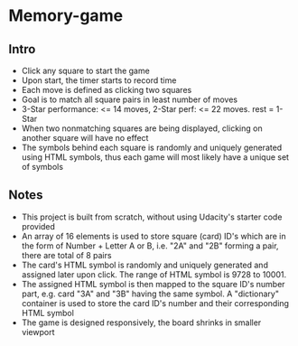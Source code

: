 # Memory-game

## Intro

* Click any square to start the game
* Upon start, the timer starts to record time
* Each move is defined as clicking two squares
* Goal is to match all square pairs in least number of moves
* 3-Star performance: <= 14 moves, 2-Star perf: <= 22 moves. rest = 1-Star
* When two nonmatching squares are being displayed, clicking on another square will have no effect
* The symbols behind each square is randomly and uniquely generated using HTML symbols, thus each game will most likely have a unique set of symbols

## Notes

* This project is built from scratch, without using Udacity's starter code provided
* An array of 16 elements is used to store square (card) ID's which are in the form of Number + Letter A or B, i.e. "2A" and "2B" forming a pair, there are total of 8 pairs
* The card's HTML symbol is randomly and uniquely generated and assigned later upon click. The range of HTML symbol is 9728 to 10001.
* The assigned HTML symbol is then mapped to the square ID's number part, e.g. card "3A" and "3B" having the same symbol. A "dictionary" container is used to store the card ID's number and their corresponding HTML symbol
* The game is designed responsively, the board shrinks in smaller viewport
